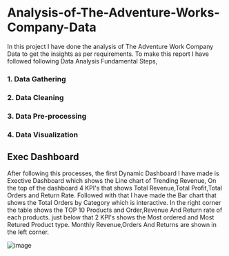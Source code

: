 # Analysis-of-The-Adventure-Works-Company-Data
In this project I have done the analysis of The Adventure Work Company Data to get the insights as per requirements.
To make this report I have followed following Data Analysis Fundamental Steps, 
### 1. Data Gathering
### 2. Data Cleaning
### 3. Data Pre-processing
### 4. Data Visualization

## Exec Dashboard
After following this processes, the first  Dynamic Dashboard I have made is Exective Dashboard which shows the Line chart of Trending Revenue,
On the top of the dashboard 4 KPI's that shows Total Revenue,Total Profit,Total Orders and Return Rate.
Followed with that I have made the Bar chart that shows the Total Orders by Category which is interactive.
In the right corner the table shows the TOP 10 Products and Order,Revenue And Return rate of each products.
just below that 2 KPI's shows the Most ordered and Most Retured Product type.
Monthly Revenue,Orders And Returns are shown in the left corner. 

![image](https://github.com/Samruddhi77/Analysis-of-The-Adventure-Works-Company-Data/assets/158604575/f082aba0-2164-412d-b051-48976dd008ca)
